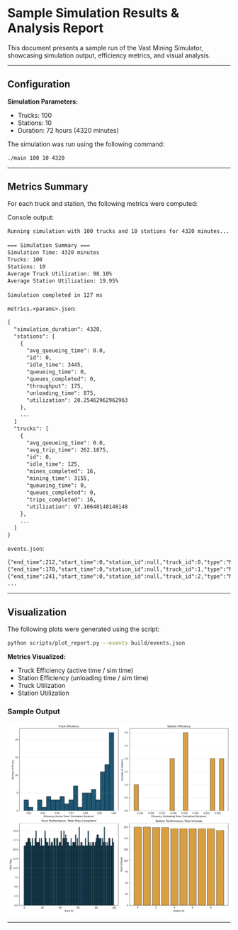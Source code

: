 # Sample Simulation Results & Analysis Report

This document presents a sample run of the Vast Mining Simulator, showcasing simulation output, efficiency metrics, and visual analysis.

---

## Configuration

**Simulation Parameters:**
- Trucks: 100
- Stations: 10
- Duration: 72 hours (4320 minutes)

The simulation was run using the following command:
```bash
./main 100 10 4320
```

---

## Metrics Summary

For each truck and station, the following metrics were computed:

Console output:

```
Running simulation with 100 trucks and 10 stations for 4320 minutes...

=== Simulation Summary ===
Simulation Time: 4320 minutes
Trucks: 100
Stations: 10
Average Truck Utilization: 98.10%
Average Station Utilization: 19.95%

Simulation completed in 127 ms
```

`metrics.<params>.json`:

```
{
  "simulation_duration": 4320,
  "stations": [
    {
      "avg_queueing_time": 0.0,
      "id": 0,
      "idle_time": 3445,
      "queueing_time": 0,
      "queues_completed": 0,
      "throughput": 175,
      "unloading_time": 875,
      "utilization": 20.25462962962963
    },
    ...
  ]
  "trucks": [
    {
      "avg_queueing_time": 0.0,
      "avg_trip_time": 262.1875,
      "id": 0,
      "idle_time": 125,
      "mines_completed": 16,
      "mining_time": 3155,
      "queueing_time": 0,
      "queues_completed": 0,
      "trips_completed": 16,
      "utilization": 97.10648148148148
    },
    ...
  ]
}
```

`events.json`:

```
{"end_time":212,"start_time":0,"station_id":null,"truck_id":0,"type":"Mine"}
{"end_time":170,"start_time":0,"station_id":null,"truck_id":1,"type":"Mine"}
{"end_time":241,"start_time":0,"station_id":null,"truck_id":2,"type":"Mine"}
...
```

---

## Visualization

The following plots were generated using the script:
```bash
python scripts/plot_report.py --events build/events.json
```

**Metrics Visualized:**
- Truck Efficiency (active time / sim time)
- Station Efficiency (unloading time / sim time)
- Truck Utilization
- Station Utilization

### Sample Output

![Simulation Metrics Visualization](images/efficiency_plot.png)

---
